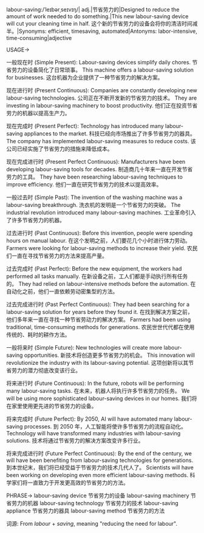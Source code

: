 labour-saving:/ˈleɪbərˌseɪvɪŋ/| adj.|节省劳力的|Designed to reduce the amount of work needed to do something.|This new labour-saving device will cut your cleaning time in half.  这个新的节省劳力的设备会将你的清洁时间减半。|Synonyms: efficient, timesaving, automated|Antonyms: labor-intensive, time-consuming|adjective


USAGE->

一般现在时 (Simple Present):
Labour-saving devices simplify daily chores. 节省劳力的设备简化了日常琐事。
This machine offers a labour-saving solution for businesses. 这台机器为企业提供了一种节省劳力的解决方案。


现在进行时 (Present Continuous):
Companies are constantly developing new labour-saving technologies.  公司正在不断开发新的节省劳力的技术。
They are investing in labour-saving machinery to boost productivity. 他们正在投资节省劳力的机器以提高生产力。


现在完成时 (Present Perfect):
Technology has introduced many labour-saving appliances to the market. 科技已经向市场推出了许多节省劳力的器具。
The company has implemented labour-saving measures to reduce costs.  该公司已经实施了节省劳力的措施来降低成本。


现在完成进行时 (Present Perfect Continuous):
Manufacturers have been developing labour-saving tools for decades.  制造商几十年来一直在开发节省劳力的工具。
They have been researching labour-saving techniques to improve efficiency. 他们一直在研究节省劳力的技术以提高效率。


一般过去时 (Simple Past):
The invention of the washing machine was a labour-saving breakthrough.  洗衣机的发明是一个节省劳力的突破。
The industrial revolution introduced many labour-saving machines.  工业革命引入了许多节省劳力的机器。


过去进行时 (Past Continuous):
Before this invention, people were spending hours on manual labour.  在这个发明之前，人们要花几个小时进行体力劳动。
Farmers were looking for labour-saving methods to increase their yield. 农民们一直在寻找节省劳力的方法来提高产量。


过去完成时 (Past Perfect):
Before the new equipment, the workers had performed all tasks manually.  在新设备之前，工人们都是手动执行所有任务的。
They had relied on labour-intensive methods before the automation. 在自动化之前，他们一直依赖劳动密集型的方法。


过去完成进行时 (Past Perfect Continuous):
They had been searching for a labour-saving solution for years before they found it.  在找到解决方案之前，他们多年来一直在寻找一种节省劳动力的解决方案。
Farmers had been using traditional, time-consuming methods for generations. 农民世世代代都在使用传统的、耗时的耕作方法。


一般将来时 (Simple Future):
New technologies will create more labour-saving opportunities. 新技术将创造更多节省劳力的机会。
This innovation will revolutionize the industry with its labour-saving potential. 这项创新将以其节省劳力的潜力彻底改变该行业。


将来进行时 (Future Continuous):
In the future, robots will be performing many labour-saving tasks.  在未来，机器人将执行许多节省劳力的任务。
We will be using more sophisticated labour-saving devices in our homes. 我们将在家里使用更先进的节省劳力的设备。


将来完成时 (Future Perfect):
By 2050, AI will have automated many labour-saving processes. 到 2050 年，人工智能将使许多节省劳力的流程自动化。
Technology will have transformed many industries with labour-saving solutions.  技术将通过节省劳力的解决方案改变许多行业。


将来完成进行时 (Future Perfect Continuous):
By the end of the century, we will have been benefiting from labour-saving technologies for generations. 到本世纪末，我们将已经受益于节省劳力的技术几代人了。
Scientists will have been working on developing even more efficient labour-saving methods. 科学家们将一直致力于开发更高效的节省劳力的方法。

PHRASE->
labour-saving device 节省劳力的设备
labour-saving machinery 节省劳力的机器
labour-saving technology 节省劳力的技术
labour-saving appliance 节省劳力的器具
labour-saving method 节省劳力的方法

词源:  From *labour* + *saving*, meaning "reducing the need for labour".
